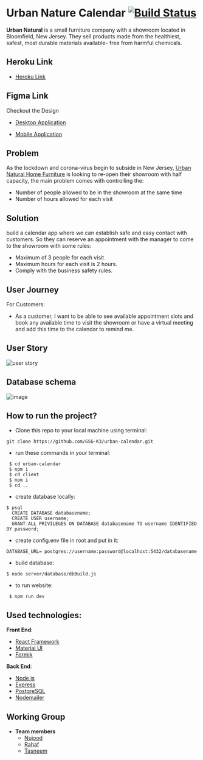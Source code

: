 # Urban Nature Calendar [![Build Status](https://travis-ci.org/GSG-K3/urban-calendar.svg?branch=master)](https://travis-ci.org/GSG-K3/urban-calendar)

**Urban Natural** is a small furniture company with a showroom located in Bloomfield, New Jersey. They sell products made from the healthiest, safest, most durable materials available- free from harmful chemicals.

## Heroku Link

 - [Heroku Link](https://urbancalendar.herokuapp.com/)

## Figma Link

Checkout the Design
- [Desktop Application](https://www.figma.com/file/YQQSvG5DrJoJWaqlr8qpmd/urban-natural-home?node-id=0%3A1)

- [Mobile Application](https://www.figma.com/file/HoRxhtr24UIomHNurCH6b7/Appointment-app?node-id=0%3A1)

## Problem

As the lockdown and corona-virus begin to subside in New Jersey, [Urban Natural Home Furniture](https://www.urbannatural.com/) is looking to re-open their showroom with half capacity, the main problem comes with controlling the:

- Number of people allowed to be in the showroom at the same time
- Number of hours allowed for each visit

## Solution

build a calendar app where we can establish safe and easy contact with customers.
So they can reserve an appointment with the manager to come to the showroom with some rules:

- Maximum of 3 people for each visit.
- Maximum hours for each visit is 2 hours.
- Comply with the business safety rules.

## User Journey

For Customers:

- As a customer, I want to be able to see available appointment slots and book any available time to visit the showroom or have a virtual meeting and add this time to the calendar to remind me.

## User Story

![user story](https://user-images.githubusercontent.com/54964739/86168141-6a994a80-bb20-11ea-908f-e28facee834b.png)

## Database schema

![image](https://user-images.githubusercontent.com/55299644/88175498-98107a00-cc2e-11ea-8fcd-de5cf2917ad0.png)


## How to run the project?

- Clone this repo to your local machine using terminal:

```shell
git clone https://github.com/GSG-K3/urban-calendar.git
```

- run these commands in your terminal:

```shell
 $ cd urban-calendar
 $ npm i
 $ cd client
 $ npm i
 $ cd ..

```
- create database locally: 

```shell
$ psql
  CREATE DATABASE databasename;
  CREATE USER username;
  GRANT ALL PRIVILEGES ON DATABASE databasename TO username IDENTIFIED BY password;
```
- create config.env file in root and put in it:

```shell
DATABASE_URL= postgres://username:password@localhost:5432/databasename
```
- build database:

```shell
$ node server/database/dbBuild.js
```
- to run website:

```shell
 $ npm run dev
 ```

## Used technologies:

**Front End**:

- [React Framework](https://reactjs.org/)
- [Material UI](https://material-ui.com/)
- [Formik](https://www.thoughtworks.com/radar/languages-and-frameworks/formik)

**Back End**:

- [Node js](https://nodejs.org/en/)
- [Express](https://expressjs.com/)
- [PostgreSQL](https://www.postgresql.org/)
- [Nodemailer](https://nodemailer.com)

## Working Group

- **Team members**
  - [Nujood](https://github.com/Jood80)
  - [Rahaf](https://github.com/Rahaf-96)
  - [Tasneem](https://github.com/tasneembhiri)
